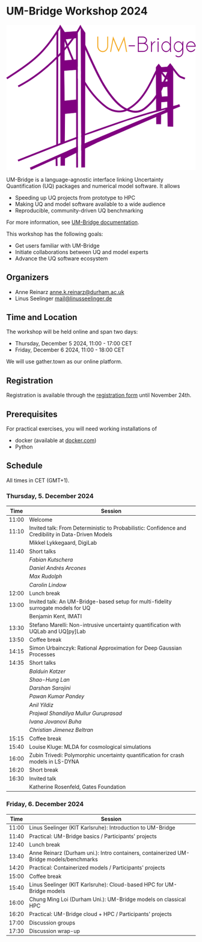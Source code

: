 # UM-Bridge Workshop 2024

![UM-Bridge logo](/UM-bridge.png)

UM-Bridge is a language-agnostic interface linking Uncertainty Quantification (UQ) packages and numerical model software. It allows

* Speeding up UQ projects from prototype to HPC
* Making UQ and model software available to a wide audience
* Reproducible, community-driven UQ benchmarking

For more information, see [UM-Bridge documentation](https://um-bridge-benchmarks.readthedocs.io/en/docs/).

This workshop has the following goals:

* Get users familiar with UM-Bridge
* Initiate collaborations between UQ and model experts
* Advance the UQ software ecosystem

## Organizers

* Anne Reinarz [anne.k.reinarz@durham.ac.uk](mailto:anne.k.reinarz@durham.ac.uk)
* Linus Seelinger [mail@linusseelinger.de](mailto:mail@linusseelinger.de)

## Time and Location

The workshop will be held online and span two days:
* Thursday, December 5 2024, 11:00 - 17:00 CET
* Friday, December 6 2024, 11:00 - 18:00 CET

We will use gather.town as our online platform.

## Registration

Registration is available through the [registration form](https://forms.gle/9bri2gH6jJX4RCUQ6) until November 24th.

## Prerequisites

For practical exercises, you will need working installations of
* docker (available at [docker.com](https://www.docker.com/))
* Python

## Schedule

All times in CET (GMT+1).

### Thursday, 5. December 2024

| Time | Session |
| --- | --- |
| 11:00 | Welcome |
| 11:10 | Invited talk: From Deterministic to Probabilistic: Confidence and Credibility in Data-Driven Models  |
|       | Mikkel Lykkegaard, DigiLab |
| 11:40 | Short talks |
|  | *Fabian Kutschera* |
|  | *Daniel Andrés Arcones* |
|  | *Max Rudolph* |
|  | *Carolin Lindow* |
| 12:00 | Lunch break |
| 13:00 | Invited talk: An UM-Bridge-based setup for multi-fidelity surrogate models for UQ  |
|       | Benjamin Kent, IMATI |
| 13:30 | Stefano Marelli: Non-intrusive uncertainty quantification with UQLab and UQ[py]Lab |
| 13:50 | Coffee break |
| 14:15 | Simon Urbainczyk: Rational Approximation for Deep Gaussian Processes |
| 14:35 | Short talks | 
|  | *Balduin Katzer* |
|  | *Shao-Hung Lan* |
|  | *Darshan Sarojini* |
|  | *Pawan Kumar Pandey* |
|  | *Anil Yildiz* |
|  | *Prajwal Shandilya Mullur Guruprasad* |
|  | *Ivana Jovanovi Buha* |
|  | *Christian Jimenez Beltran* |
| 15:15 | Coffee break |
| 15:40 | Louise Kluge: MLDA for cosmological simulations |
| 16:00 | Zubin Trivedi: Polymorphic uncertainty quantification for crash models in LS-DYNA |
| 16:20 | Short break |
| 16:30 | Invited talk  |
|       | Katherine Rosenfeld, Gates Foundation |

### Friday, 6. December 2024

| Time | Session |
| --- | --- |
| 11:00 | Linus Seelinger (KIT Karlsruhe): Introduction to UM-Bridge |
| 11:40 | Practical: UM-Bridge basics / Participants' projects |
| 12:40 | Lunch break |
| 13:40 | Anne Reinarz (Durham uni.): Intro containers, containerized UM-Bridge models/benchmarks |
| 14:20 | Practical: Containerized models / Participants' projects |
| 15:00 | Coffee break |
| 15:40 | Linus Seelinger (KIT Karlsruhe): Cloud-based HPC for UM-Bridge models |
| 16:00 | Chung Ming Loi (Durham Uni.): UM-Bridge models on classical HPC |
| 16:20 | Practical: UM-Bridge cloud + HPC / Participants' projects |
| 17:00 | Discussion groups |
| 17:30 | Discussion wrap-up |
